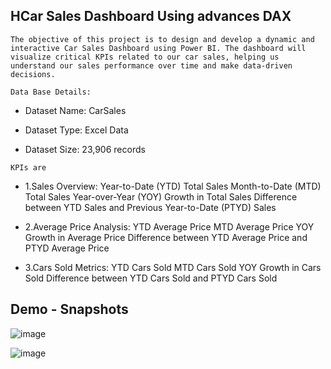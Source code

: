 ##  HCar Sales Dashboard Using advances DAX
`` The objective of this project is to design and develop a dynamic and interactive Car Sales Dashboard using Power BI. The dashboard will visualize critical KPIs related to our car sales, helping us understand our sales performance over time and make data-driven decisions. ``

`` Data Base Details: ``
- Dataset Name: CarSales

- Dataset Type: Excel Data

- Dataset Size: 23,906 records


`` KPIs are ``
- 1.Sales Overview: 
   Year-to-Date (YTD) Total Sales
   Month-to-Date (MTD) Total Sales
  Year-over-Year (YOY) Growth in Total Sales
  Difference between YTD Sales and Previous Year-to-Date (PTYD) Sales
  
- 2.Average Price Analysis:
   YTD Average Price
   MTD Average Price
   YOY Growth in Average Price
   Difference between YTD Average Price and PTYD Average Price
  
- 3.Cars Sold Metrics:
  YTD Cars Sold
   MTD Cars Sold
   YOY Growth in Cars Sold
   Difference between YTD Cars Sold and PTYD Cars Sold



## Demo - Snapshots 

![image](https://github.com/NehaBhatia103/Car-Sales-Dashboard-Using-Power-BI/assets/151971122/080b695d-ba30-4661-ba24-9721b177a33f)

![image](https://github.com/NehaBhatia103/Car-Sales-Dashboard-Using-Power-BI/assets/151971122/819e6135-66de-44ed-88c8-6fee9c79a071)

